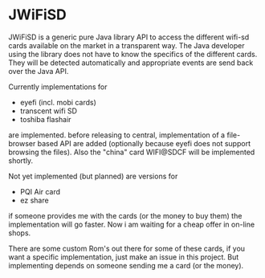# JWiFiSD

JWiFiSD is a generic pure Java library API to access the different wifi-sd cards available on the market in a transparent way. The Java developer using the library does not have to know the specifics of the different cards. They will be detected automatically and appropriate events are send back over the Java API.

Currently implementations for 

- eyefi (incl. mobi cards)
- transcent wifi SD
- toshiba flashair

are implemented. before releasing to central, implementation of a file-browser based API are added (optionally because eyefi does not support browsing the files). Also the "china" card WIFI@SDCF will be implemented shortly.

Not yet implemented (but planned) are versions for

- PQI Air card
- ez share

if someone provides me with the cards (or the money to buy them) the implementation will go faster. Now i am waiting for a cheap offer in on-line shops. 

There are some custom Rom's out there for some of these cards, if you want a specific implementation, just make an issue in this project. But implementing depends on someone sending me a card (or the money).

